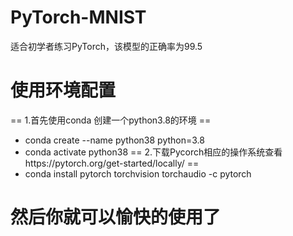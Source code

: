 # PyTorch-MNIST
适合初学者练习PyTorch，该模型的正确率为99.5

# 使用环境配置
== 1.首先使用conda 创建一个python3.8的环境 ==
   + conda create --name python38 python=3.8
   + conda activate python38
== 2.下载Pycorch相应的操作系统查看https://pytorch.org/get-started/locally/ ==
   + conda install pytorch torchvision torchaudio -c pytorch
 # 然后你就可以愉快的使用了
